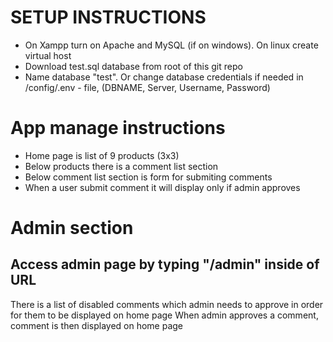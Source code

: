 # SETUP INSTRUCTIONS
<ul> 
  <li> On Xampp turn on Apache and MySQL (if on windows). On linux create virtual host </li>
  <li> Download test.sql database from root of this git repo </li>
  <li> Name database "test". Or change database credentials if needed in /config/.env - file, (DBNAME, Server, Username, Password) </li>
</ul>

# App manage instructions
<ul> 
  <li> Home page is list of 9 products (3x3) </li>
  <li> Below products there is a comment list section </li>
  <li> Below comment list section is form for submiting comments </li>
  <li> When a user submit comment it will display only if admin approves </li>
</ul>

# Admin section
## Access admin page by typing "/admin" inside of URL
There is a list of disabled comments which admin needs to approve in order for them to be displayed on home page
When admin approves a comment, comment is then displayed on home page
